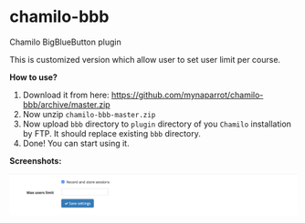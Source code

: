 # chamilo-bbb
Chamilo BigBlueButton plugin

This is customized version which allow user to set user limit per course. 

**How to use?**

1) Download it from here: https://github.com/mynaparrot/chamilo-bbb/archive/master.zip 
2) Now unzip `chamilo-bbb-master.zip`
3) Now upload `bbb` directory to `plugin` directory of you `Chamilo` installation by FTP. It should replace existing `bbb` directory.
4) Done! You can start using it.


**Screenshots:**

![bbb](/screenshots/1.png)